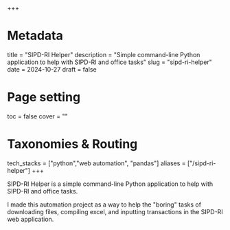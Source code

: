 +++
# Metadata
title = "SIPD-RI Helper"
description = "Simple command-line Python application to help with SIPD-RI and office tasks"
slug = "sipd-ri-helper"
date = 2024-10-27
draft = false

# Page setting
toc = false
cover = ""

# Taxonomies & Routing
tech_stacks = ["python","web automation", "pandas"]
aliases = ["/sipd-ri-helper"]
+++

SIPD-RI Helper is a simple command-line Python application to help with SIPD-RI and office tasks.

I made this automation project as a way to help the "boring" tasks of downloading files, compiling excel, and inputting transactions in the SIPD-RI web application.
